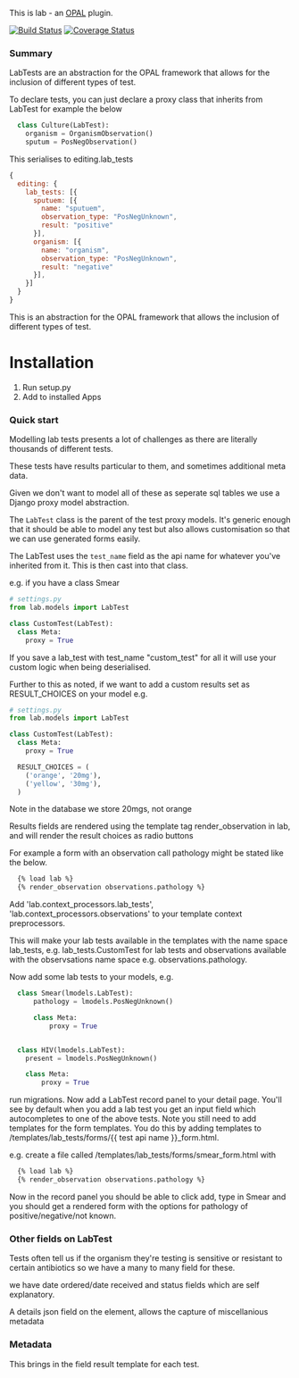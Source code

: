 This is lab - an [OPAL](https://github.com/openhealthcare/opal) plugin.


[![Build
Status](https://travis-ci.org/openhealthcare/elcid.png)](https://travis-ci.org/openhealthcare/opal-lab)
[![Coverage Status](https://coveralls.io/repos/github/openhealthcare/elcid/badge.svg?branch=master)](https://coveralls.io/github/openhealthcare/opal-lab?branch=default)


### Summary
LabTests are an abstraction for the OPAL framework that allows for the inclusion of different types of test.

To declare tests, you can just declare a proxy class that inherits from LabTest for example the below

``` python
  class Culture(LabTest):
    organism = OrganismObservation()
    sputum = PosNegObservation()
```

This serialises to editing.lab_tests

``` javascript
{
  editing: {
    lab_tests: [{
      sputuem: [{
        name: "sputuem",
        observation_type: "PosNegUnknown",
        result: "positive"
      }],
      organism: [{
        name: "organism",
        observation_type: "PosNegUnknown",
        result: "negative"
      }],
    }]
  }
}
```

This is an abstraction for the OPAL framework that allows the inclusion of different types of test.

# Installation

1. Run setup.py
2. Add to installed Apps


### Quick start

Modelling lab tests presents a lot of challenges as there are literally thousands
of different tests.

These tests have results particular to them, and sometimes additional meta data.

Given we don't want to model all of these as seperate sql tables we use a Django
proxy model abstraction.

The `LabTest` class is the parent of the test proxy models. It's generic enough that
it should be able to model any test but also allows customisation so that we can
use generated forms easily.

The LabTest uses the `test_name` field as the api name for whatever you've inherited from
it. This is then cast into that class.

e.g. if you have a class Smear

```python
# settings.py
from lab.models import LabTest

class CustomTest(LabTest):
  class Meta:
    proxy = True
```

If you save a lab_test with test_name "custom_test" for all it will use your custom
logic when being deserialised.

Further to this as noted, if we want to add a custom results set as RESULT_CHOICES
on your model
e.g.


```python
# settings.py
from lab.models import LabTest

class CustomTest(LabTest):
  class Meta:
    proxy = True

  RESULT_CHOICES = (
    ('orange', '20mg'),
    ('yellow', '30mg'),
  )
```

Note in the database we store 20mgs, not orange

Results fields are rendered using the template tag render_observation in lab, and will render the result choices as radio buttons

For example a form with an observation call pathology might be stated like the below.

```html
  {% load lab %}
  {% render_observation observations.pathology %}
```


Add 'lab.context_processors.lab_tests', 'lab.context_processors.observations' to your template context preprocessors.

This will make your lab tests  available in the templates with the name space lab_tests, e.g. lab_tests.CustomTest for lab tests and observations available with the observsations name space e.g. observations.pathology.

Now add some lab tests to your models, e.g.

```python
  class Smear(lmodels.LabTest):
      pathology = lmodels.PosNegUnknown()

      class Meta:
          proxy = True


  class HIV(lmodels.LabTest):
    present = lmodels.PosNegUnknown()

    class Meta:
        proxy = True
```

run migrations. Now add a LabTest record panel to your detail page. You'll see by default when you add a lab test you get
an input field which autocompletes to one of the above tests. Note you still need to add templates for the form templates.
You do this by adding templates to /templates/lab_tests/forms/{{ test api name }}_form.html.

e.g. create a file called /templates/lab_tests/forms/smear_form.html with

```html
  {% load lab %}
  {% render_observation observations.pathology %}
```

Now in the record panel you should be able to click add, type in Smear and you should get a rendered form with the options for
pathology of positive/negative/not known.

### Other fields on LabTest

Tests often tell us if the organism they're testing is sensitive or resistant to certain
antibiotics so we have a many to many field for these.

we have date ordered/date received and status fields which are self explanatory.

A details json field on the element, allows the capture of miscellanious metadata

### Metadata

This brings in the field result template for each test.
